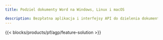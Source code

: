 ```yaml
---
title: Podziel dokumenty Word na Windows, Linux i macOS 

description: Bezpłatna aplikacja i interfejsy API do dzielenia dokumentów DOC, RTF, DOCX i ODT
---
```


{{< blocks/products/pf/agp/feature-solution >}} 